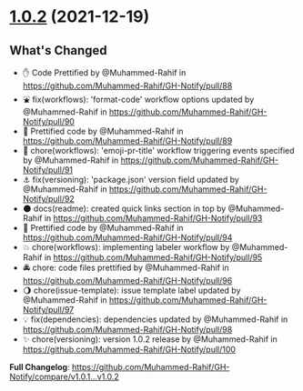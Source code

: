 # [1.0.2](https://github.com/Muhammed-Rahif/GH-Notify/compare/v1.0.1...v1.0.2) (2021-12-19)

## What's Changed

-   :raised_hand: Code Prettified by @Muhammed-Rahif in https://github.com/Muhammed-Rahif/GH-Notify/pull/88
-   :fountain: fix(workflows): 'format-code' workflow options updated by @Muhammed-Rahif in https://github.com/Muhammed-Rahif/GH-Notify/pull/90
-   :department_store: Prettified code by @Muhammed-Rahif in https://github.com/Muhammed-Rahif/GH-Notify/pull/89
-   :suspension_railway: chore(workflows): 'emoji-pr-title' workflow triggering events specified by @Muhammed-Rahif in https://github.com/Muhammed-Rahif/GH-Notify/pull/91
-   :anchor: fix(versioning): 'package.json' version field updated by @Muhammed-Rahif in https://github.com/Muhammed-Rahif/GH-Notify/pull/92
-   :new_moon: docs(readme): created quick links section in top by @Muhammed-Rahif in https://github.com/Muhammed-Rahif/GH-Notify/pull/93
-   :melon: Prettified code by @Muhammed-Rahif in https://github.com/Muhammed-Rahif/GH-Notify/pull/94
-   :collision: chore(workflows): implementing labeler workflow by @Muhammed-Rahif in https://github.com/Muhammed-Rahif/GH-Notify/pull/95
-   :oncoming_police_car: chore: code files prettified by @Muhammed-Rahif in https://github.com/Muhammed-Rahif/GH-Notify/pull/96
-   :waning_gibbous_moon: chore(issue-template): issue template label updated by @Muhammed-Rahif in https://github.com/Muhammed-Rahif/GH-Notify/pull/97
-   :bulb: fix(dependencies): dependencies updated by @Muhammed-Rahif in https://github.com/Muhammed-Rahif/GH-Notify/pull/98
-   :sparkles: chore(versioning): version 1.0.2 release by @Muhammed-Rahif in https://github.com/Muhammed-Rahif/GH-Notify/pull/100

**Full Changelog**: https://github.com/Muhammed-Rahif/GH-Notify/compare/v1.0.1...v1.0.2
